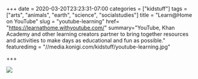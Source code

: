 +++
date = 2020-03-20T23:23:31-07:00
categories = ["kidstuff"]
tags = ["arts", "animals", "earth", "science", "socialstudies"]
title = "Learn@Home on YouTube"
slug = "youtube-learning"
href= "https://learnathome.withyoutube.com/"
summary="YouTube, Khan Academy and other learning creators partner to bring together resources and activities to make days as educational and fun as possible."
featuredimg = "//media.konigi.com/kidstuff/youtube-learning.jpg"

+++

<img src="//media.konigi.com/kidstuff/youtube-learning.jpg" />
